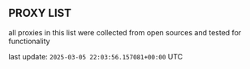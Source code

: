 ## PROXY LIST

all proxies in this list were collected from open sources and tested for functionality

last update: `2025-03-05 22:03:56.157081+00:00` UTC
